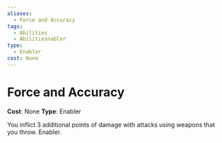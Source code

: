 ```yaml
---
aliases:
  - Force and Accuracy
tags:
  - Abilities
  - Abilitiesnabler
type:
  - Enabler
cost: None
---
```


# Force and Accuracy

**Cost**: None
**Type**: Enabler

You inflict 3 additional points of damage with attacks using weapons that you throw. Enabler.
